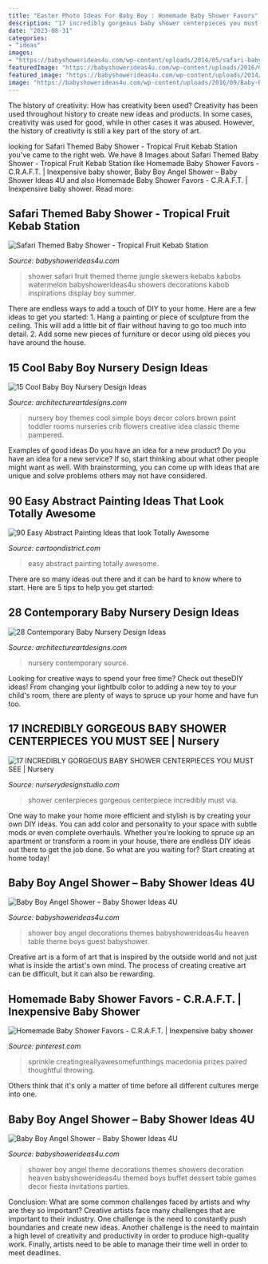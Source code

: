 ```yaml
---
title: "Easter Photo Ideas For Baby Boy : Homemade Baby Shower Favors"
description: "17 incredibly gorgeous baby shower centerpieces you must see"
date: "2023-08-31"
categories:
- "ideas"
images:
- "https://babyshowerideas4u.com/wp-content/uploads/2014/05/safari-baby-shower-ideas-food-ideas-fruit-kebabs.jpg"
featuredImage: "https://babyshowerideas4u.com/wp-content/uploads/2016/09/Baby-Boy-Angel-Shower-Guest-Table-600x800.jpg"
featured_image: "https://babyshowerideas4u.com/wp-content/uploads/2014/05/safari-baby-shower-ideas-food-ideas-fruit-kebabs.jpg"
image: "https://babyshowerideas4u.com/wp-content/uploads/2016/09/Baby-Boy-Angel-Shower-Dessert-Buffet.jpg"
---
```



The history of creativity: How has creativity been used?
Creativity has been used throughout history to create new ideas and products. In some cases, creativity was used for good, while in other cases it was abused. However, the history of creativity is still a key part of the story of art.

	

		
looking for Safari Themed Baby Shower - Tropical Fruit Kebab Station you've came to the right web. We have 8 Images about Safari Themed Baby Shower - Tropical Fruit Kebab Station like Homemade Baby Shower Favors - C.R.A.F.T. | Inexpensive baby shower, Baby Boy Angel Shower – Baby Shower Ideas 4U and also Homemade Baby Shower Favors - C.R.A.F.T. | Inexpensive baby shower. Read more:
		
    
## Safari Themed Baby Shower - Tropical Fruit Kebab Station

<img loading=lazy src="https://babyshowerideas4u.com/wp-content/uploads/2014/05/safari-baby-shower-ideas-food-ideas-fruit-kebabs.jpg" onerror="this.onerror=null;this.src='https://tse3.mm.bing.net/th?id=OIP.Bbew9QhRBBtuWRka4XXfUwHaLJ&amp;pid=15.1';" alt="Safari Themed Baby Shower - Tropical Fruit Kebab Station">

_Source: babyshowerideas4u.com_

>shower safari fruit themed theme jungle skewers kebabs kabobs watermelon babyshowerideas4u showers decorations kabob inspirations display boy summer. 

	

There are endless ways to add a touch of DIY to your home. Here are a few ideas to get you started: 1. Hang a painting or piece of sculpture from the ceiling. This will add a little bit of flair without having to go too much into detail. 2. Add some new pieces of furniture or decor using old pieces you have around the house.
    
## 15 Cool Baby Boy Nursery Design Ideas

<img loading=lazy src="https://www.architectureartdesigns.com/wp-content/uploads/2015/02/7.jpeg" onerror="this.onerror=null;this.src='https://tse2.mm.bing.net/th?id=OIP.Wcjdc6FRcot2bbocD9bi7gHaF7&amp;pid=15.1';" alt="15 Cool Baby Boy Nursery Design Ideas">

_Source: architectureartdesigns.com_

>nursery boy themes cool simple boys decor colors brown paint toddler rooms nurseries crib flowers creative idea classic theme pampered. 

	

Examples of good ideas
Do you have an idea for a new product? Do you have an idea for a new service? If so, start thinking about what other people might want as well. With brainstorming, you can come up with ideas that are unique and solve problems others may not have considered.

    
## 90 Easy Abstract Painting Ideas That Look Totally Awesome

<img loading=lazy src="http://www.cartoondistrict.com/wp-content/uploads/2017/06/Easy-Abstract-Painting-Ideas00020.jpg" onerror="this.onerror=null;this.src='https://tse3.mm.bing.net/th?id=OIP.YR6vqWnVJgiR9yF3VSA7-wHaLH&amp;pid=15.1';" alt="90 Easy Abstract Painting Ideas that look Totally Awesome">

_Source: cartoondistrict.com_

>easy abstract painting totally awesome. 

	

There are so many ideas out there and it can be hard to know where to start. Here are 5 tips to help you get started: 

    
## 28 Contemporary Baby Nursery Design Ideas

<img loading=lazy src="https://www.architectureartdesigns.com/wp-content/uploads/2013/10/2138.jpg" onerror="this.onerror=null;this.src='https://tse3.mm.bing.net/th?id=OIP.WCsc-5DuZ1rfcEG8iTGQWgAAAA&amp;pid=15.1';" alt="28 Contemporary Baby Nursery Design Ideas">

_Source: architectureartdesigns.com_

>nursery contemporary source. 

	

Looking for creative ways to spend your free time? Check out theseDIY ideas! From changing your lightbulb color to adding a new toy to your child's room, there are plenty of ways to spruce up your home and have fun too.

    
## 17 INCREDIBLY GORGEOUS BABY SHOWER CENTERPIECES YOU MUST SEE | Nursery

<img loading=lazy src="https://www.nurserydesignstudio.com/wp-content/uploads/2019/10/BABY-SHOWER-CENTERPIECE-IDEAS-4.jpg" onerror="this.onerror=null;this.src='https://tse3.mm.bing.net/th?id=OIP.FO40SPA8uMXaGd6qBKPa6wHaLG&amp;pid=15.1';" alt="17 INCREDIBLY GORGEOUS BABY SHOWER CENTERPIECES YOU MUST SEE | Nursery">

_Source: nurserydesignstudio.com_

>shower centerpieces gorgeous centerpiece incredibly must via. 

	

One way to make your home more efficient and stylish is by creating your own DIY ideas. You can add color and personality to your space with subtle mods or even complete overhauls. Whether you're looking to spruce up an apartment or transform a room in your house, there are endless DIY ideas out there to get the job done. So what are you waiting for? Start creating at home today!

    
## Baby Boy Angel Shower – Baby Shower Ideas 4U

<img loading=lazy src="https://babyshowerideas4u.com/wp-content/uploads/2016/09/Baby-Boy-Angel-Shower-Guest-Table-600x800.jpg" onerror="this.onerror=null;this.src='https://tse4.mm.bing.net/th?id=OIP.eq5dt8KfbcIsuzB6jlqkAgHaJ4&amp;pid=15.1';" alt="Baby Boy Angel Shower – Baby Shower Ideas 4U">

_Source: babyshowerideas4u.com_

>shower boy angel decorations themes babyshowerideas4u heaven table theme boys guest babyshower. 

	

Creative art is a form of art that is inspired by the outside world and not just what is inside the artist's own mind. The process of creating creative art can be difficult, but it can also be rewarding.

    
## Homemade Baby Shower Favors - C.R.A.F.T. | Inexpensive Baby Shower

<img loading=lazy src="https://i.pinimg.com/736x/58/6a/74/586a74828c7cc8adc6134b0e561dea96.jpg" onerror="this.onerror=null;this.src='https://tse1.mm.bing.net/th?id=OIP.3FZnJVgdn-2c0UEceZZ4SgHaJ3&amp;pid=15.1';" alt="Homemade Baby Shower Favors - C.R.A.F.T. | Inexpensive baby shower">

_Source: pinterest.com_

>sprinkle creatingreallyawesomefunthings macedonia prizes paired thoughtful throwing. 

	

Others think that it's only a matter of time before all different cultures merge into one.

    
## Baby Boy Angel Shower – Baby Shower Ideas 4U

<img loading=lazy src="https://babyshowerideas4u.com/wp-content/uploads/2016/09/Baby-Boy-Angel-Shower-Dessert-Buffet.jpg" onerror="this.onerror=null;this.src='https://tse1.mm.bing.net/th?id=OIP.CrgMG9yMoGAcG1Er7Z_ZTgHaJ4&amp;pid=15.1';" alt="Baby Boy Angel Shower – Baby Shower Ideas 4U">

_Source: babyshowerideas4u.com_

>shower boy angel theme decorations themes showers decoration heaven babyshowerideas4u themed boys buffet dessert table games decor fiesta invitations parties. 

	

Conclusion: What are some common challenges faced by artists and why are they so important?
Creative artists face many challenges that are important to their industry. One challenge is the need to constantly push boundaries and create new ideas. Another challenge is the need to maintain a high level of creativity and productivity in order to produce high-quality work. Finally, artists need to be able to manage their time well in order to meet deadlines.

